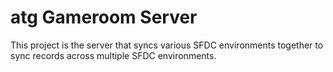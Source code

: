 # atg Gameroom Server
This project is the server that syncs various SFDC environments together to sync records across multiple SFDC environments.
